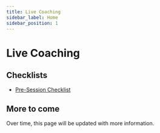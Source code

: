 ```yaml
---
title: Live Coaching
sidebar_label: Home
sidebar_position: 1
---
```


# Live Coaching

## Checklists

- [Pre-Session Checklist](./checklists/pre-session-checklist)

## More to come

Over time, this page will be updated with more information.
